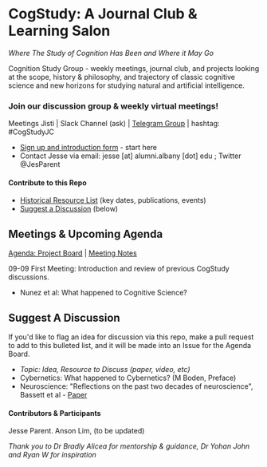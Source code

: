 # CogStudy: A Journal Club & Learning Salon
*Where The Study of Cognition Has Been and Where it May Go*

Cognition Study Group  - weekly meetings, journal club, and projects looking at the scope, history & philosophy, and trajectory of classic cognitive science and new horizons for studying natural and artificial intelligence. 

### Join our discussion group & weekly virtual meetings!
Meetings Jisti | Slack Channel (ask) | [Telegram Group](https://t.me/joinchat/BLYFqxxQHlnYeIc1ln3_fg) | hashtag: #CogStudyJC
* [Sign up and introduction form](https://github.com/jesparent/CogStudy) - start here
* Contact Jesse via email:  jesse [at] alumni.albany [dot] edu ; Twitter @JesParent

#### Contribute to this Repo
* [Historical Resource List](https://github.com/jesparent/CogStudy/blob/master/Resources-Historical.md) (key dates, publications, events)
* [Suggest a Discussion](https://github.com/jesparent/CogStudy/blob/master/README.md#suggest-a-discussion) (below)


## Meetings & Upcoming Agenda
[Agenda: Project Board](https://github.com/jesparent/CogStudy/projects/1) | [Meeting Notes](https://github.com/jesparent/CogStudy/tree/master/MeetingNotes)

09-09 First Meeting: Introduction and review of previous CogStudy discussions. 
* Nunez et al: What happened to Cognitive Science?



## Suggest A Discussion
If you'd like to flag an idea for discussion via this repo, make a pull request to add to this bulleted list, and it will be made into an Issue for the Agenda Board.
* *Topic: Idea, Resource to Discuss (paper, video, etc)*
* Cybernetics: What happened to Cybernetics? (M Boden, Preface)
* Neuroscience: "Reflections on the past two decades of neuroscience", Bassett et al -  [Paper](https://www.nature.com/articles/s41583-020-0363-6)

#### Contributors & Participants
Jesse Parent. Anson Lim, (to be updated) 

*Thank you to Dr Bradly Alicea for mentorship & guidance, Dr Yohan John and Ryan W for inspiration*
